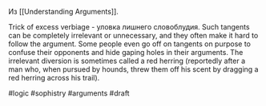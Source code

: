 Из [[Understanding Arguments]].

Trick of excess verbiage - уловка лишнего словоблудия. Such tangents can be completely irrelevant or unnecessary, and they often make it hard to follow the argument. Some people even go off on tangents on purpose to confuse their opponents and hide gaping holes in their arguments. The irrelevant diversion is sometimes called a red herring (reportedly after a man who, when pursued by hounds, threw them off his scent by dragging a red herring across his trail).

#logic #sophistry #arguments
#draft